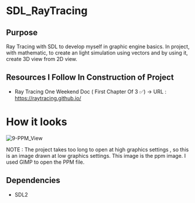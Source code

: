 # SDL_RayTracing

## Purpose
Ray Tracing with SDL to develop myself in graphic engine basics. In project, with mathematic, to create an light simulation using vectors and by using it, create 3D view from 2D view. 

## Resources I Follow In Construction of Project
* Ray Tracing One Weekend Doc ( First Chapter Of 3 ✅) -> URL : https://raytracing.github.io/

# How it looks                                                                                    
![9-PPM_View](https://github.com/ozgurozkan01/SDL_RayTracing/assets/90643276/aabda95a-b84e-4b14-a114-689c08db5b49)

NOTE : The project takes too long to open at high graphics settings , so this is an image drawn at low graphics settings. 
This image is the ppm image. I used GIMP to open the PPM file.

## Dependencies
* SDL2
